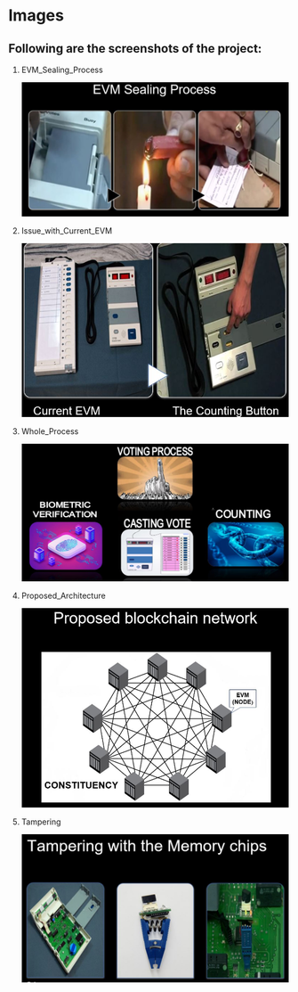 # Images

## Following are the screenshots of the project:
1. EVM_Sealing_Process

   <img src="https://github.com/ashwinikumar1913/LTTS_SDLC/blob/main/6_Images/evm%20sealing%20process.JPG"/>

2. Issue_with_Current_EVM

    <img src="https://github.com/ashwinikumar1913/LTTS_SDLC/blob/main/6_Images/issue.JPG"/>

3. Whole_Process

    <img src="https://github.com/ashwinikumar1913/LTTS_SDLC/blob/main/6_Images/process.JPG"/>

4. Proposed_Architecture

    <img src="https://github.com/ashwinikumar1913/LTTS_SDLC/blob/main/6_Images/proposed%20model.JPG"/>

5. Tampering 

    <img src="https://github.com/ashwinikumar1913/LTTS_SDLC/blob/main/6_Images/tampering.JPG"/>






    
